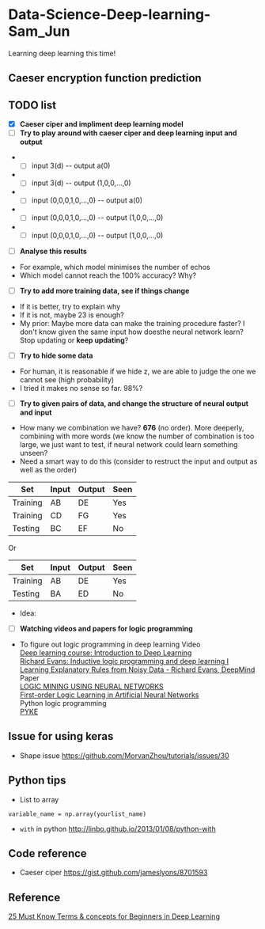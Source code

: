 # Data-Science-Deep-learning-Sam_Jun
Learning deep learning this time!

## Caeser encryption function prediction

## TODO list
- [x] **Caeser ciper and impliment deep learning model**
- [ ] **Try to play around with caeser ciper and deep learning input and output**
* - [ ] input 3(d) -- output a(0)
* - [ ] input 3(d) -- output (1,0,0,...,0)
* - [ ] input (0,0,0,1,0,...,0) -- output a(0)
* - [ ] input (0,0,0,1,0,...,0) -- output (1,0,0,...,0)
* - [ ] input (0,0,0,1,0,...,0) -- output (1,0,0,...,0)
- [ ] **Analyse this results**
* For example, which model minimises the number of echos 
* Which model cannot reach the 100% accuracy? Why?
- [ ] **Try to add more training data, see if things change**
* If it is better, try to explain why
* If it is not, maybe 23 is enough?
* My prior: Maybe more data can make the training procedure faster? I don't know given the same input how doesthe neural network learn? Stop updating or **keep updating**?
- [ ] **Try to hide some data**
* For human, it is reasonable if we hide z, we are able to judge the one we cannot see (high probability)
* I tried it makes no sense so far. 98%?
- [ ] **Try to given pairs of data, and change the structure of neural output and input**
* How many we combination we have? **676** (no order). More deeperly, combining with more words (we know the number of combination is too large, we just want to test, if neural network could learn something unseen?
* Need a smart way to do this (consider to restruct the input and output as well as the order)<br>

Set|Input| Output|Seen
---|---|---|---|
Training| AB | DE |Yes
Training| CD | FG |Yes
Testing | BC | EF |No

Or 

Set|Input| Output|Seen
---|---|---|---|
Training| AB | DE |Yes
Testing | BA | ED |No

* Idea: 
- [ ] **Watching videos and papers for logic programming**
* To figure out logic programming in deep learning
Video<br>
[Deep learning course: Introduction to Deep Learning](https://www.youtube.com/watch?v=JN6H4rQvwgY)<br>
[Richard Evans: Inductive logic programming and deep learning I](https://www.youtube.com/watch?v=yD02DlZnHJw)<br>
[Learning Explanatory Rules from Noisy Data - Richard Evans, DeepMind](https://www.youtube.com/watch?v=_wuFBF_Cgm0&t=24s)<br>
Paper<br>
[LOGIC MINING USING NEURAL NETWORKS](https://arxiv.org/pdf/0804.4071.pdf)<br>
[First-order Logic Learning in Artificial Neural Networks](https://core.ac.uk/download/pdf/17294404.pdf)<br>
Python logic programming<br>
[PYKE](http://pyke.sourceforge.net/index.html)
## Issue for using keras
* Shape issue
https://github.com/MorvanZhou/tutorials/issues/30

## Python tips
* List to array
```{python}
variable_name = np.array(yourlist_name)
```
* `with` in python
http://linbo.github.io/2013/01/08/python-with

## Code reference
* Caeser ciper
https://gist.github.com/jameslyons/8701593



## Reference
[25 Must Know Terms & concepts for Beginners in Deep Learning](https://www.analyticsvidhya.com/blog/2017/05/25-must-know-terms-concepts-for-beginners-in-deep-learning/#)
